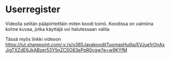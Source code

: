 # Userregister
Videolla selitän pääpiirteittäin miten koodi toimii. Koodissa on valmiina kolme kuvaa, jotka käyttäjä voi halutessaan valita


Tässä myös linkki videoon https://lut.sharepoint.com/:v:/s/o365JavakooditTuomasHuilla/EVJue1rOnAxJigTXZdE6JkABzer53Y5nZCSO83ePpR0cgw?e=w9KYfM

